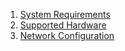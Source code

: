 1. [System Requirements](https://github.com/OpenPTrack/open_ptrack_v2/wiki/System-Requirements)
2. [Supported Hardware](https://github.com/OpenPTrack/open_ptrack_v2/wiki/Supported-Hardware)
3. [Network Configuration](https://github.com/OpenPTrack/open_ptrack_v2/wiki/Initial-Network-Configuration)